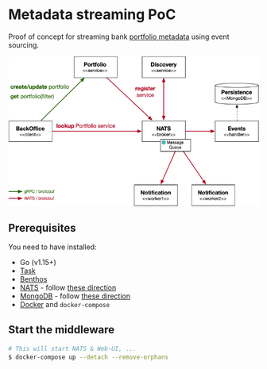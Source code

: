 # Metadata streaming PoC

Proof of concept for streaming bank [portfolio metadata](./reference/portfolio-01.json) using event sourcing.

![design-solution-1](./imgs/design-solution-1.png)

## Prerequisites

You need to have installed:

* Go (v1.15+)
* [Task](https://taskfile.dev/#/)
* [Benthos](https://www.benthos.dev/)
* [NATS](https://nats.io/) - follow [these direction](./docs/nats-setup.md)
* [MongoDB](https://www.mongodb.com/) - follow [these direction](./docs/mongodb-setup.md)
* [Docker](https://www.docker.com/products/docker-desktop) and `docker-compose`

## Start the middleware

~~~bash
# This will start NATS & Web-UI, ...
$ docker-compose up --detach --remove-orphans
~~~
